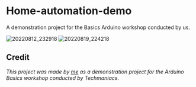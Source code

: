 # Home-automation-demo

A demonstration project for the Basics Arduino workshop conducted by us.

![20220812_232918](https://github.com/ChiragKotian/Home-automation-demo/assets/117931123/c46752f0-eb76-4ab1-a3ad-fe41e1176204)
![20220819_224218](https://github.com/ChiragKotian/Home-automation-demo/assets/117931123/adedcafd-18e9-4e44-b67d-a8bef6504f3f)

## Credit

_This project was made by [me](https://chiragkotian.github.io) as a demonstration project for the Arduino Basics workshop conducted by Techmaniacs._
